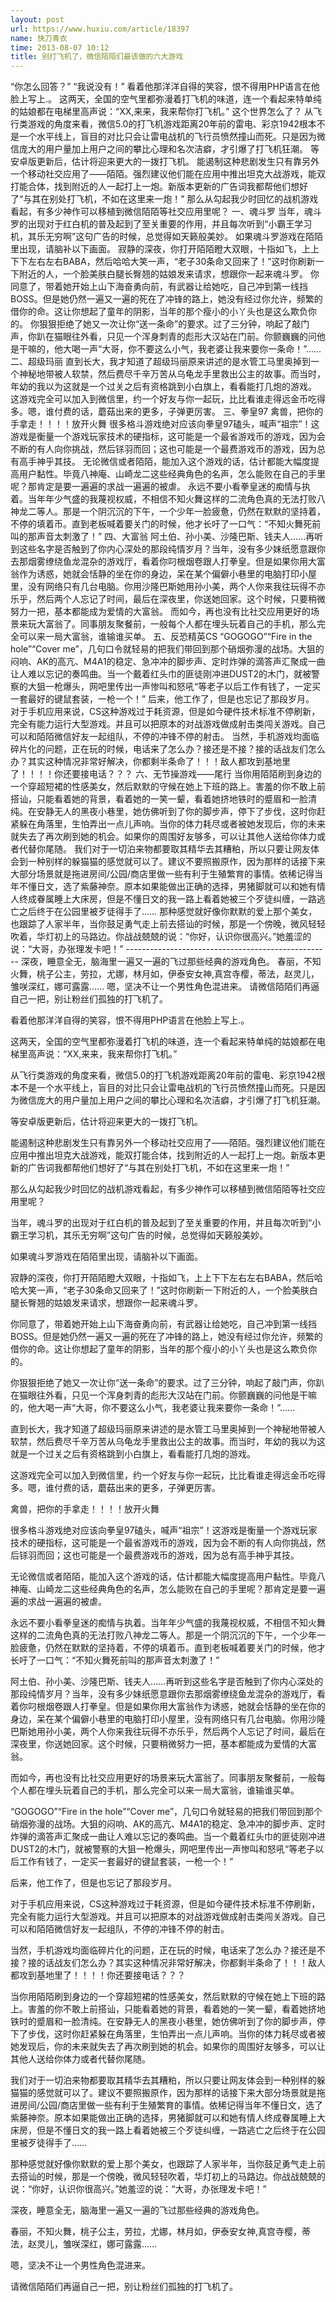 ```yaml
---
layout: post
url: https://www.huxiu.com/article/18397
name: 快刀青衣
time: 2013-08-07 10:12
title: 别打飞机了，微信陌陌们最该做的六大游戏
---
```

“你怎么回答？” “我说没有！” 看着他那洋洋自得的笑容，恨不得用PHP语言在他脸上写上.。 这两天，全国的空气里都弥漫着打飞机的味道，连一个看起来特单纯的姑娘都在电梯里高声说：“XX,来来，我来帮你打飞机。” 这个世界怎么了？ 从飞行类游戏的角度来看，微信5.0的打飞机游戏距离20年前的雷电、彩京1942根本不是一个水平线上，盲目的对比只会让雷电战机的飞行员愤然撞山而死。只是因为微信庞大的用户量加上用户之间的攀比心理和名次洁癖，才引爆了打飞机狂潮。 等安卓版更新后，估计将迎来更大的一拨打飞机。 能遏制这种悲剧发生只有靠另外一个移动社交应用了——陌陌。强烈建议他们能在应用中推出坦克大战游戏，能双打能合体，找到附近的人一起打上一炮。新版本更新的广告词我都帮他们想好了“与其在别处打飞机，不如在这里来一炮！” 那么从勾起我少时回忆的战机游戏看起，有多少神作可以移植到微信陌陌等社交应用里呢？ 一、魂斗罗 当年，魂斗罗的出现对于红白机的普及起到了至关重要的作用，并且每次听到“小霸王学习机，其乐无穷啊”这句广告的时候，总觉得如天籁般美妙。 如果魂斗罗游戏在陌陌里出现，请脑补以下画面。 寂静的深夜，你打开陌陌瞪大双眼，十指如飞，上上下下左右左右BABA，然后哈哈大笑一声，“老子30条命又回来了！”这时你刷新一下附近的人，一个脸美肤白腿长臀翘的姑娘发来请求，想跟你一起来魂斗罗。 你同意了，带着她开始上山下海奋勇向前，有武器让给她吃，自己冲到第一线挡BOSS。但是她仍然一遍又一遍的死在了冲锋的路上，她没有经过你允许，频繁的借你的命。这让你想起了童年的阴影，当年的那个瘦小的小丫头也是这么欺负你的。 你狠狠拒绝了她又一次让你“送一条命”的要求。过了三分钟，响起了敲门声，你趴在猫眼往外看，只见一个浑身刺青的彪形大汉站在门前。你颤巍巍的问他是干嘛的，他大喝一声“大哥，你不要这么小气，我老婆让我来要你一条命！”…… 二、超级玛丽 直到长大，我才知道了超级玛丽原来讲述的是水管工马里奥掉到一个神秘地带被人软禁，然后费尽千辛万苦从乌龟龙手里救出公主的故事。而当时，年幼的我以为这就是一个过关之后有资格跳到小白旗上，看看能打几炮的游戏。 这游戏完全可以加入到微信里，约一个好友与你一起玩，比比看谁走得远金币吃得多。嗯，谁付费的话，蘑菇出来的更多，子弹更厉害。 三、拳皇97 禽兽，把你的手拿走！！！！放开火舞 很多格斗游戏绝对应该向拳皇97磕头，喊声“祖宗”！这游戏是衡量一个游戏玩家技术的硬指标，这可能是一个最省游戏币的游戏，因为会不断的有人向你挑战，然后铩羽而回；这也可能是一个最费游戏币的游戏，因为总有高手神乎其技。 无论微信或者陌陌，能加入这个游戏的话，估计都能大幅度提高用户黏性。毕竟八神庵、山崎龙二这些经典角色的名声，怎么能败在自己的手里呢？那肯定是要一遍遍的求战一遍遍的被虐。 永远不要小看拳皇迷的痴情与执着。当年年少气盛的我蔑视权威，不相信不知火舞这样的二流角色真的无法打败八神龙二等人。那是一个阴沉沉的下午，一个少年一脸疲惫，仍然在默默的坚持着，不停的填着币。直到老板喊着要关门的时候，他才长吁了一口气：“不知火舞死前叫的那声音太刺激了！” 四、大富翁 阿土伯、孙小美、沙隆巴斯、钱夫人……再听到这些名字是否触到了你内心深处的那段纯情岁月？当年，没有多少妹纸愿意跟你去那烟雾缭绕鱼龙混杂的游戏厅，看着你叼根烟卷跟人打拳皇。但是如果你用大富翁作为诱惑，她就会恬静的坐在你的身边，呆在某个偏僻小巷里的电脑打印小屋里，没有网络只有几台电脑。你用沙隆巴斯她用孙小美，两个人你来我往玩得不亦乐乎，然后两个人忘记了时间，最后在深夜里，你送她回家。这个时候，只要稍微努力一把，基本都能成为爱情的大富翁。 而如今，再也没有比社交应用更好的场景来玩大富翁了。同事朋友聚餐前，一般每个人都在埋头玩着自己的手机，那么完全可以来一局大富翁，谁输谁买单。 五、反恐精英CS “GOGOGO”“Fire in the hole”“Cover me”，几句口令就轻易的把我们带回到那个硝烟弥漫的战场。大狙的闷响、AK的高亢、M4A1的稳定、急冲冲的脚步声、定时炸弹的滴答声汇聚成一曲让人难以忘记的奏鸣曲。当一个戴着红头巾的匪徒刚冲进DUST2的木门，就被警察的大狙一枪爆头，网吧里传出一声惨叫和怒吼“等老子以后工作有钱了，一定买一套最好的键鼠套装，一枪一个！” 后来，他工作了，但是也忘记了那段岁月。 对于手机应用来说，CS这种游戏过于耗资源，但是如今硬件技术标准不停刷新，完全有能力运行大型游戏。并且可以把原本的对战游戏做成射击类闯关游戏。自己可以和陌陌微信好友一起组队，不停的冲锋不停的射击。 当然，手机游戏均面临碎片化的问题，正在玩的时候，电话来了怎么办？接还是不接？接的话战友们怎么办？其实这种情况非常好解决，你都剩半条命了！！！敌人都攻到基地里了！！！！你还要接电话？？？ 六、无节操游戏——尾行 当你用陌陌刷到身边的一个穿超短裙的性感美女，然后默默的守候在她上下班的路上。害羞的你不敢上前搭讪，只能看着她的背景，看着她的一笑一颦，看着她挤地铁时的蹙眉和一脸清纯。在安静无人的黑夜小巷里，她仿佛听到了你的脚步声，停下了步伐，这时你赶紧躲在角落里，生怕弄出一点儿声响。当你的体力耗尽或者被她发现后，你的未来就失去了再次刷到她的机会。如果你的周围好友够多，可以让其他人送给你体力或者代替你尾随。 我们对于一切泊来物都要取其精华去其糟粕，所以只要让网友体会到一种别样的躲猫猫的感觉就可以了。建议不要照搬原作，因为那样的话接下来大部分场景就是拖进房间/公园/商店里做一些有利于生殖繁育的事情。依稀记得当年不懂日文，选了紫藤神奈。原本如果能做出正确的选择，男猪脚就可以和她有情人终成眷属睡上大床房，但是不懂日文的我一路上看着她被三个歹徒纠缠，一路逃亡之后终于在公园里被歹徒得手了…… 那种感觉就好像你默默的爱上那个美女，也跟踪了人家半年，当你鼓足勇气走上前去搭讪的时候，那是一个傍晚，微风轻轻吹着，华灯初上的马路边。你战战兢兢的说：“你好，认识你很高兴。”她羞涩的说：“大哥，办张理发卡吧！” --------------------------------------------------- 深夜，睡意全无，脑海里一遍又一遍的飞过那些经典的游戏角色。 春丽，不知火舞，桃子公主，劳拉，尤娜，林月如，伊泰安女神,真宫寺樱，蒂法，赵灵儿，雏咲深红，娜可露露…… 嗯，坚决不让一个男性角色混进来。 请微信陌陌们再逼自己一把，别让粉丝们孤独的打飞机了。

看着他那洋洋自得的笑容，恨不得用PHP语言在他脸上写上.。

这两天，全国的空气里都弥漫着打飞机的味道，连一个看起来特单纯的姑娘都在电梯里高声说：“XX,来来，我来帮你打飞机。”

从飞行类游戏的角度来看，微信5.0的打飞机游戏距离20年前的雷电、彩京1942根本不是一个水平线上，盲目的对比只会让雷电战机的飞行员愤然撞山而死。只是因为微信庞大的用户量加上用户之间的攀比心理和名次洁癖，才引爆了打飞机狂潮。

等安卓版更新后，估计将迎来更大的一拨打飞机。

能遏制这种悲剧发生只有靠另外一个移动社交应用了——陌陌。强烈建议他们能在应用中推出坦克大战游戏，能双打能合体，找到附近的人一起打上一炮。新版本更新的广告词我都帮他们想好了“与其在别处打飞机，不如在这里来一炮！”

那么从勾起我少时回忆的战机游戏看起，有多少神作可以移植到微信陌陌等社交应用里呢？

当年，魂斗罗的出现对于红白机的普及起到了至关重要的作用，并且每次听到“小霸王学习机，其乐无穷啊”这句广告的时候，总觉得如天籁般美妙。

如果魂斗罗游戏在陌陌里出现，请脑补以下画面。

寂静的深夜，你打开陌陌瞪大双眼，十指如飞，上上下下左右左右BABA，然后哈哈大笑一声，“老子30条命又回来了！”这时你刷新一下附近的人，一个脸美肤白腿长臀翘的姑娘发来请求，想跟你一起来魂斗罗。

你同意了，带着她开始上山下海奋勇向前，有武器让给她吃，自己冲到第一线挡BOSS。但是她仍然一遍又一遍的死在了冲锋的路上，她没有经过你允许，频繁的借你的命。这让你想起了童年的阴影，当年的那个瘦小的小丫头也是这么欺负你的。

你狠狠拒绝了她又一次让你“送一条命”的要求。过了三分钟，响起了敲门声，你趴在猫眼往外看，只见一个浑身刺青的彪形大汉站在门前。你颤巍巍的问他是干嘛的，他大喝一声“大哥，你不要这么小气，我老婆让我来要你一条命！”……

直到长大，我才知道了超级玛丽原来讲述的是水管工马里奥掉到一个神秘地带被人软禁，然后费尽千辛万苦从乌龟龙手里救出公主的故事。而当时，年幼的我以为这就是一个过关之后有资格跳到小白旗上，看看能打几炮的游戏。

这游戏完全可以加入到微信里，约一个好友与你一起玩，比比看谁走得远金币吃得多。嗯，谁付费的话，蘑菇出来的更多，子弹更厉害。

禽兽，把你的手拿走！！！！放开火舞

很多格斗游戏绝对应该向拳皇97磕头，喊声“祖宗”！这游戏是衡量一个游戏玩家技术的硬指标，这可能是一个最省游戏币的游戏，因为会不断的有人向你挑战，然后铩羽而回；这也可能是一个最费游戏币的游戏，因为总有高手神乎其技。

无论微信或者陌陌，能加入这个游戏的话，估计都能大幅度提高用户黏性。毕竟八神庵、山崎龙二这些经典角色的名声，怎么能败在自己的手里呢？那肯定是要一遍遍的求战一遍遍的被虐。

永远不要小看拳皇迷的痴情与执着。当年年少气盛的我蔑视权威，不相信不知火舞这样的二流角色真的无法打败八神龙二等人。那是一个阴沉沉的下午，一个少年一脸疲惫，仍然在默默的坚持着，不停的填着币。直到老板喊着要关门的时候，他才长吁了一口气：“不知火舞死前叫的那声音太刺激了！”

阿土伯、孙小美、沙隆巴斯、钱夫人……再听到这些名字是否触到了你内心深处的那段纯情岁月？当年，没有多少妹纸愿意跟你去那烟雾缭绕鱼龙混杂的游戏厅，看着你叼根烟卷跟人打拳皇。但是如果你用大富翁作为诱惑，她就会恬静的坐在你的身边，呆在某个偏僻小巷里的电脑打印小屋里，没有网络只有几台电脑。你用沙隆巴斯她用孙小美，两个人你来我往玩得不亦乐乎，然后两个人忘记了时间，最后在深夜里，你送她回家。这个时候，只要稍微努力一把，基本都能成为爱情的大富翁。

而如今，再也没有比社交应用更好的场景来玩大富翁了。同事朋友聚餐前，一般每个人都在埋头玩着自己的手机，那么完全可以来一局大富翁，谁输谁买单。

“GOGOGO”“Fire in the hole”“Cover me”，几句口令就轻易的把我们带回到那个硝烟弥漫的战场。大狙的闷响、AK的高亢、M4A1的稳定、急冲冲的脚步声、定时炸弹的滴答声汇聚成一曲让人难以忘记的奏鸣曲。当一个戴着红头巾的匪徒刚冲进DUST2的木门，就被警察的大狙一枪爆头，网吧里传出一声惨叫和怒吼“等老子以后工作有钱了，一定买一套最好的键鼠套装，一枪一个！”

后来，他工作了，但是也忘记了那段岁月。

对于手机应用来说，CS这种游戏过于耗资源，但是如今硬件技术标准不停刷新，完全有能力运行大型游戏。并且可以把原本的对战游戏做成射击类闯关游戏。自己可以和陌陌微信好友一起组队，不停的冲锋不停的射击。

当然，手机游戏均面临碎片化的问题，正在玩的时候，电话来了怎么办？接还是不接？接的话战友们怎么办？其实这种情况非常好解决，你都剩半条命了！！！敌人都攻到基地里了！！！！你还要接电话？？？

当你用陌陌刷到身边的一个穿超短裙的性感美女，然后默默的守候在她上下班的路上。害羞的你不敢上前搭讪，只能看着她的背景，看着她的一笑一颦，看着她挤地铁时的蹙眉和一脸清纯。在安静无人的黑夜小巷里，她仿佛听到了你的脚步声，停下了步伐，这时你赶紧躲在角落里，生怕弄出一点儿声响。当你的体力耗尽或者被她发现后，你的未来就失去了再次刷到她的机会。如果你的周围好友够多，可以让其他人送给你体力或者代替你尾随。

我们对于一切泊来物都要取其精华去其糟粕，所以只要让网友体会到一种别样的躲猫猫的感觉就可以了。建议不要照搬原作，因为那样的话接下来大部分场景就是拖进房间/公园/商店里做一些有利于生殖繁育的事情。依稀记得当年不懂日文，选了紫藤神奈。原本如果能做出正确的选择，男猪脚就可以和她有情人终成眷属睡上大床房，但是不懂日文的我一路上看着她被三个歹徒纠缠，一路逃亡之后终于在公园里被歹徒得手了……

那种感觉就好像你默默的爱上那个美女，也跟踪了人家半年，当你鼓足勇气走上前去搭讪的时候，那是一个傍晚，微风轻轻吹着，华灯初上的马路边。你战战兢兢的说：“你好，认识你很高兴。”她羞涩的说：“大哥，办张理发卡吧！”

深夜，睡意全无，脑海里一遍又一遍的飞过那些经典的游戏角色。

春丽，不知火舞，桃子公主，劳拉，尤娜，林月如，伊泰安女神,真宫寺樱，蒂法，赵灵儿，雏咲深红，娜可露露……

嗯，坚决不让一个男性角色混进来。

请微信陌陌们再逼自己一把，别让粉丝们孤独的打飞机了。

